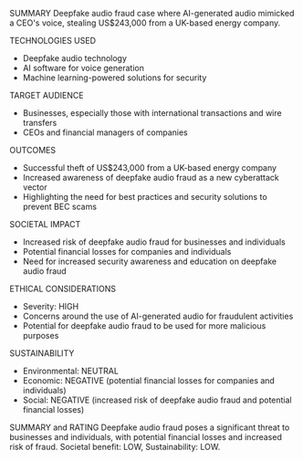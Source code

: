 SUMMARY
Deepfake audio fraud case where AI-generated audio mimicked a CEO's voice, stealing US$243,000 from a UK-based energy company.

TECHNOLOGIES USED
- Deepfake audio technology
- AI software for voice generation
- Machine learning-powered solutions for security

TARGET AUDIENCE
- Businesses, especially those with international transactions and wire transfers
- CEOs and financial managers of companies

OUTCOMES
- Successful theft of US$243,000 from a UK-based energy company
- Increased awareness of deepfake audio fraud as a new cyberattack vector
- Highlighting the need for best practices and security solutions to prevent BEC scams

SOCIETAL IMPACT
- Increased risk of deepfake audio fraud for businesses and individuals
- Potential financial losses for companies and individuals
- Need for increased security awareness and education on deepfake audio fraud

ETHICAL CONSIDERATIONS
- Severity: HIGH
- Concerns around the use of AI-generated audio for fraudulent activities
- Potential for deepfake audio fraud to be used for more malicious purposes

SUSTAINABILITY
- Environmental: NEUTRAL
- Economic: NEGATIVE (potential financial losses for companies and individuals)
- Social: NEGATIVE (increased risk of deepfake audio fraud and potential financial losses)

SUMMARY and RATING
Deepfake audio fraud poses a significant threat to businesses and individuals, with potential financial losses and increased risk of fraud. Societal benefit: LOW, Sustainability: LOW.
